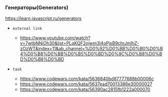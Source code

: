 ### Генераторы(Generators)

https://learn.javascript.ru/generators

- `external link`
    - https://www.youtube.com/watch?v=7wtbNNiOh30&list=PLqKQF2ojwm3l4oPjsB9chrJmlhZ-zOzWT&index=11&ab_channel=%D0%92%D0%BB%D0%B0%D0%B4%D0%B8%D0%BB%D0%B5%D0%BD%D0%9C%D0%B8%D0%BD%D0%B8%D0%BD

- `task`
    - https://www.codewars.com/kata/5636840bd87777688b00006c
    - https://www.codewars.com/kata/5637ead70013386e30000027
    - https://www.codewars.com/kata/56390ac2815fb1222a000070
